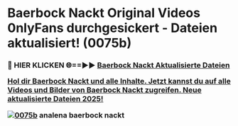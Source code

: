 # Baerbock Nackt Original Videos 0nlyFans durchgesickert - Dateien aktualisiert! (0075b)

<h3>🔴 HIER KLICKEN 🌐==►► <a href="https://tinyurl.com/h6vf6nb8" rel="nofollow">Baerbock Nackt Aktualisierte Dateien

Hol dir Baerbock Nackt und alle Inhalte. Jetzt kannst du auf alle Videos und Bilder von Baerbock Nackt zugreifen. Neue aktualisierte Dateien 2025!

[![0075b](https://i.imgur.com/sD4kR3V.gif)](https://tinyurl.com/h6vf6nb8)
analena baerbock nackt